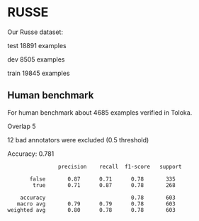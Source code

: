 # RUSSE

Our Russe dataset:

test  18891 examples

dev   8505 examples

train 19845 examples

## Human benchmark

For human benchmark about 4685 examples verified in Toloka.


Overlap 5

12 bad annotators were excluded (0.5 threshold)


Accuracy: 0.781


```
				precision    recall  f1-score   support

       false       0.87      0.71      0.78       335
        true       0.71      0.87      0.78       268

    accuracy                           0.78       603
   macro avg       0.79      0.79      0.78       603
weighted avg       0.80      0.78      0.78       603
```
